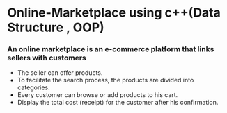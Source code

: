 # Online-Marketplace using c++(Data Structure , OOP)
<h3>An online marketplace is an e-commerce platform that links sellers with customers </h3>
<ul>
<li>The seller can offer products.</li>
<li>To facilitate the search process, the products are divided into categories.</li>
<li>Every customer can browse or add products to his cart. </li>
<li>Display the total cost (receipt) for the customer after his confirmation.</li>
</ul>
